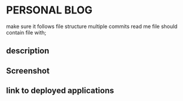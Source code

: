 # PERSONAL BLOG
 make sure it follows file structure
        multiple commits
read me file should contain file with;

## description

## Screenshot

## link to deployed applications